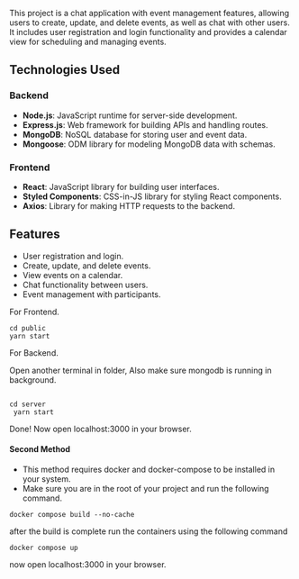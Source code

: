 This project is a chat application with event management features, allowing users to create, update, and delete events, as well as chat with other users. It includes user registration and login functionality and provides a calendar view for scheduling and managing events.

## Technologies Used

### Backend
- **Node.js**: JavaScript runtime for server-side development.
- **Express.js**: Web framework for building APIs and handling routes.
- **MongoDB**: NoSQL database for storing user and event data.
- **Mongoose**: ODM library for modeling MongoDB data with schemas.

### Frontend
- **React**: JavaScript library for building user interfaces.
- **Styled Components**: CSS-in-JS library for styling React components.
- **Axios**: Library for making HTTP requests to the backend.

## Features

- User registration and login.
- Create, update, and delete events.
- View events on a calendar.
- Chat functionality between users.
- Event management with participants.

For Frontend.
```shell
cd public
yarn start
```
For Backend.

Open another terminal in folder, Also make sure mongodb is running in background.
```shell

cd server
 yarn start
```
Done! Now open localhost:3000 in your browser.

#### Second Method
- This method requires docker and docker-compose to be installed in your system.
- Make sure you are in the root of your project and run the following command.

```shell
docker compose build --no-cache
```
after the build is complete run the containers using the following command
```shell
docker compose up
```
now open localhost:3000 in your browser.
